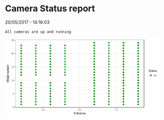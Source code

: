 Camera Status report
================
20/05/2017 - 14:16:03

    All cameras are up and running

![](camreport_files/figure-markdown_github/unnamed-chunk-2-1.png)
